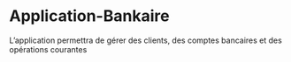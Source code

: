 # Application-Bankaire
L’application permettra de gérer des clients, des comptes bancaires et des opérations courantes 
